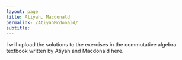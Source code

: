 ```yaml
---
layout: page
title: Atiyah, Macdonald
permalink: /AtiyahMcdonald/
subtitle:
---
```


I will upload the solutions to the exercises in the commutative algebra textbook written by Atiyah and Macdonald here.